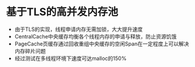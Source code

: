 # 基于TLS的高并发内存池  
* 由于TLS的实现，线程申请内存无需加锁，大大提升速度  
* CentralCache中央缓存均衡各个线程内存的申请与释放，防止资源饥饿   
* PageCache页缓存通过回收重组中央缓存的空闲Span在一定程度上可以解决内存碎片问题  
* 经过测试在多线程环境下速度可达malloc的150%
